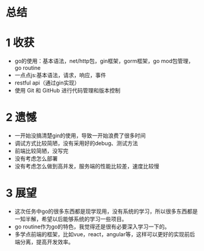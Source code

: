 # 总结

# 1 收获

- go的使用：基本语法，net/http包，gin框架，gorm框架，go mod包管理， go routine
- 一点点js:基本语法，请求，响应，事件
- restful api（通过gin实现）
- 使用 Git 和 GitHub 进行代码管理和版本控制

# 2 遗憾

- 一开始没搞清楚gin的使用，导致一开始浪费了很多时间
- 调试方式比较简陋，没有采用好的debug、测试方法
- 前端比较简陋，没写完
- 没有考虑怎么部署
- 没有考虑怎么做到高并发，服务端的性能比较差，速度比较慢

# 3 展望

- 这次任务中go的很多东西都是现学现用，没有系统的学习，所以很多东西都是一知半解，希望以后能够系统的学习一些项目。
- go routine作为go的特色，我觉得还是很有必要深入学习一下的。
- 多学点前端的框架，比如vue，react，angular等，这样可以更好的实现前后端分离，提高开发效率。